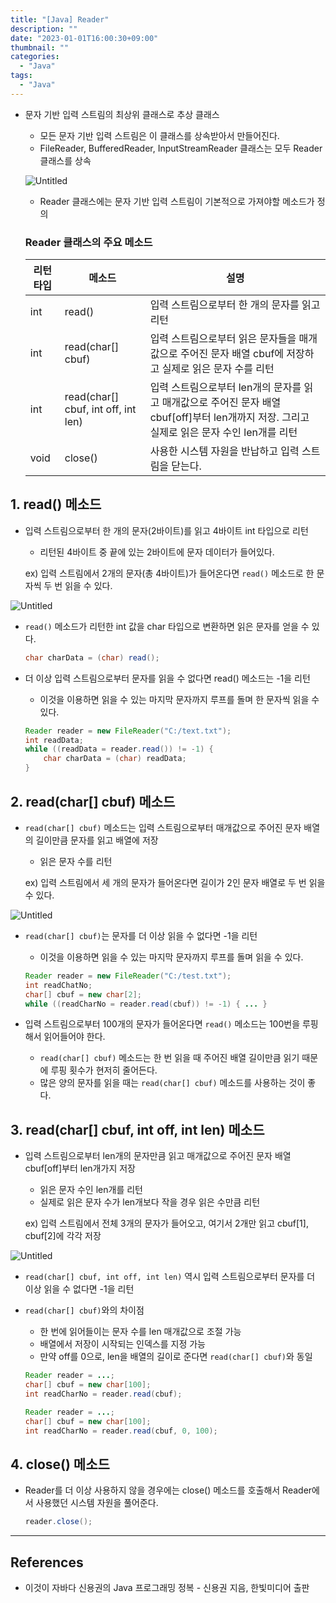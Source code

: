 ```yaml
---
title: "[Java] Reader"
description: ""
date: "2023-01-01T16:00:30+09:00"
thumbnail: ""
categories:
  - "Java"
tags:
  - "Java"
---
```

<!--more-->

- 문자 기반 입력 스트림의 최상위 클래스로 추상 클래스
    - 모든 문자 기반 입력 스트림은 이 클래스를 상속받아서 만들어진다.
    - FileReader, BufferedReader, InputStreamReader 클래스는 모두 Reader 클래스를 상속
    
    ![Untitled](/images/lang_java/inputOutput/Reader/Untitled.png)
    
    - Reader 클래스에는 문자 기반 입력 스트림이 기본적으로 가져야할 메소드가 정의
    
    ### Reader 클래스의 주요 메소드
    
    | 리턴 타입 | 메소드 | 설명 |
    | --- | --- | --- |
    | int | read() | 입력 스트림으로부터 한 개의 문자를 읽고 리턴 |
    | int | read(char[] cbuf) | 입력 스트림으로부터 읽은 문자들을 매개값으로 주어진 문자 배열 cbuf에 저장하고 실제로 읽은 문자 수를 리턴 |
    | int | read(char[] cbuf, int off, int len) | 입력 스트림으로부터 len개의 문자를 읽고 매개값으로 주어진 문자 배열 cbuf[off]부터 len개까지 저장. 그리고 실제로 읽은 문자 수인 len개를 리턴 |
    | void | close() | 사용한 시스템 자원을 반납하고 입력 스트림을 닫는다.  |

## 1. read() 메소드

- 입력 스트림으로부터 한 개의 문자(2바이트)를 읽고 4바이트 int 타입으로 리턴
    - 리턴된 4바이트 중 끝에 있는 2바이트에 문자 데이터가 들어있다.
    
    ex) 입력 스트림에서 2개의 문자(총 4바이트)가 들어온다면 `read()` 메소드로 한 문자씩 두 번 읽을 수 있다.
    

![Untitled](/images/lang_java/inputOutput/Reader/Untitled%201.png)

- `read()` 메소드가 리턴한 int 값을 char 타입으로 변환하면 읽은 문자를 얻을 수 있다.
    
    ```java
    char charData = (char) read();
    ```
    
- 더 이상 입력 스트림으로부터 문자를 읽을 수 없다면 read() 메소드는 -1을 리턴
    - 이것을 이용하면 읽을 수 있는 마지막 문자까지 루프를 돌며 한 문자씩 읽을 수 있다.
    
    ```java
    Reader reader = new FileReader("C:/text.txt");
    int readData;
    while ((readData = reader.read()) != -1) {
    	char charData = (char) readData;
    }
    ```
    

## 2. read(char[] cbuf) 메소드

- `read(char[] cbuf)` 메소드는 입력 스트림으로부터 매개값으로 주어진 문자 배열의 길이만큼 문자를 읽고 배열에 저장
    - 읽은 문자 수를 리턴
    
    ex) 입력 스트림에서 세 개의 문자가 들어온다면 길이가 2인 문자 배열로 두 번 읽을 수 있다.
    

![Untitled](/images/lang_java/inputOutput/Reader/Untitled%202.png)

- `read(char[] cbuf)`는 문자를 더 이상 읽을 수 없다면 -1을 리턴
    - 이것을 이용하면 읽을 수 있는 마지막 문자까지 루프를 돌며 읽을 수 있다.
    
    ```java
    Reader reader = new FileReader("C:/test.txt");
    int readChatNo;
    char[] cbuf = new char[2];
    while ((readCharNo = reader.read(cbuf)) != -1) { ... }
    ```
    
- 입력 스트림으로부터 100개의 문자가 들어온다면 `read()` 메소드는 100번을 루핑해서 읽어들어야 한다.
    - `read(char[] cbuf)` 메소드는 한 번 읽을 때 주어진 배열 길이만큼 읽기 때문에 루핑 횟수가 현저히 줄어든다.
    - 많은 양의 문자를 읽을 때는 `read(char[] cbuf)` 메소드를 사용하는 것이 좋다.

## 3. read(char[] cbuf, int off, int len) 메소드

- 입력 스트림으로부터 len개의 문자만큼 읽고 매개값으로 주어진 문자 배열 cbuf[off]부터 len개가지 저장
    - 읽은 문자 수인 len개를 리턴
    - 실제로 읽은 문자 수가 len개보다 작을 경우 읽은 수만큼 리턴
    
    ex) 입력 스트림에서 전체 3개의 문자가 들어오고, 여기서 2개만 읽고 cbuf[1], cbuf[2]에 각각 저장
    

![Untitled](/images/lang_java/inputOutput/Reader/Untitled%203.png)

- `read(char[] cbuf, int off, int len)` 역시 입력 스트림으로부터 문자를 더 이상 읽을 수 없다면 -1을 리턴
- `read(char[] cbuf)`와의 차이점
    - 한 번에 읽어들이는 문자 수를 len 매개값으로 조절 가능
    - 배열에서 저장이 시작되는 인덱스를 지정 가능
    - 만약 off를 0으로, len을 배열의 길이로 준다면 `read(char[] cbuf)`와 동일
    
    ```java
    Reader reader = ...;
    char[] cbuf = new char[100];
    int readCharNo = reader.read(cbuf);
    ```
    
    ```java
    Reader reader = ...;
    char[] cbuf = new char[100];
    int readCharNo = reader.read(cbuf, 0, 100);
    ```
    

## 4. close() 메소드

- Reader를 더 이상 사용하지 않을 경우에는 close() 메소드를 호출해서 Reader에서 사용했던 시스템 자원을 풀어준다.
    
    ```java
    reader.close();
    ```
    

---

## References

- 이것이 자바다 신용권의 Java 프로그래밍 정복 - 신용권 지음, 한빛미디어 출판